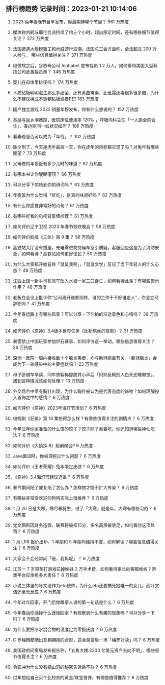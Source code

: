 
## 排行榜趋势 记录时间：2023-01-21 10:14:06
  
  1. 2023 兔年春晚节目单发布，你最期待哪个节目？ 961 万热度
    
  2. 媒体称刘鹤与耶伦会谈持续了约三个小时，超出原定时间，还有哪些细节值得关注？ 373 万热度
    
  3. 法国遭遇大规模罢工和示威游行浪潮，法国总工会方面称，全法超过 200 万人参与。 哪些信息值得关注？ 371 万热度
    
  4. 继微软之后，谷歌母公司 Alphabet 宣布裁员 1.2 万人，如何看待美国大型科技公司此番裁员潮？ 346 万热度
    
  5. 婴儿在母体里排便吗？ 174 万热度
    
  6. 木质砧板明明滋生那么多细菌，还有黄曲霉素，比砒霜还毒很多很多倍，为什么不建议换成不锈钢砧板或者PE? 163 万热度
    
  7. 国产独立游戏 2022 销量年榜发布，你有什么想说的？ 152 万热度
    
  8. 基层与返乡潮赛跑，医院床位使用率 120% ，呼吸内科主任「一人跑全院会诊」，春运期间一线状况如何？ 106 万热度
    
  9. 看春晚是否可以成为「年俗」？ 102 万热度
    
  10. 除夕到了，今天是虎年最后一天，你在虎年的目标都实现了吗？对兔年有哪些期望？ 73 万热度
    
  11. 父母做的年夜饭有多少儿时的味道？ 67 万热度
    
  12. 有哪本书让你醍醐灌顶？ 66 万热度
    
  13. 可以分享下惊艳到你的诗词吗？ 63 万热度
    
  14. 年夜饭为什么觉得「好吃」，是真的味道好吗？ 62 万热度
    
  15. 有什么你感觉非常好的诗句？ 61 万热度
    
  16. 有哪些好看的电视背景墙推荐？ 61 万热度
    
  17. 如何评价辽宁卫视 2023 年春节联欢晚会？ 58 万热度
    
  18. 如何评价剧版《三体》第 9 集？ 56 万热度
    
  19. 高铁站大厅没有插座，充电需进商务候车室引质疑，客服回应这是为了消防安全，如何看待？高铁站如何更好便民？ 50 万热度
    
  20. 为什么大家都开始自称「鼠鼠我啊」，「鼠鼠文学」反应了当下年轻人的什么心态？ 48 万热度
    
  21. 江西上饶一新手司机驾车坠入水塘一家三口身亡，如何看待此事？有哪些警示作用？ 46 万热度
    
  22. 老板在会议上批评你“公司离开谁都照转，谁的工作干不好谁走人”，你会立马辞职吗？ 41 万热度
    
  23. 今年春运路上有哪些风景？可以分享一下你拍的沿途景色和心情吗？ 36 万热度
    
  24. 如何评价《原神》3.4版本世界任务《比勒琪丝的哀歌》？ 31 万热度
    
  25. 暴雪禁止中国玩家参加炉石赛事，如何评价这一举动，哪些信息值得关注？ 26 万热度
    
  26. 深圳一医院一周内接收数十个脑炎患者，均与新冠病毒有关，「新冠脑炎」会成为下一轮感染中的主要症状吗？ 23 万热度
    
  27. 母子卧铺车早读，同车旅客称提醒其小声后「妈妈反赖别人白天还睡懒觉」，遇到这种情况该如何处理？ 10 万热度
    
  28. 外交场合中常有胸针出现，为什么胸针被认为是代表态度的饰物？如何理解投入首饰之中的感情？ 6 万热度
    
  29. 如何评价《原神》2023年海灯节活动？ 6 万热度
    
  30. 电视剧《狂飙》第 16 集拍得怎么样？有哪些值得关注的剧情点？ 6 万热度
    
  31. 今年过年你家准备的什么馅的饺子？饺子除了煮着吃，你还知道哪些神仙吃法？ 6 万热度
    
  32. 如何评价《大侦探 8》超前聚会? 6 万热度
    
  33. Java面试时，你被深挖过什么问题？ 6 万热度
    
  34. 如何评价《王者荣耀》兔年限定皮肤？ 6 万热度
    
  35. 《原神》3.4海灯节建议选谁？ 6 万热度
    
  36. 春节期间阳了或复阳了怎么办？怎样做才能不扩大传染？ 6 万热度
    
  37. 有哪些非常受欢迎的狗狗实际上很难养？ 6 万热度
    
  38. 1 月 20 日是大寒，寒尽春将生，过了「大寒」就是年，大寒有哪些习俗？ 6 万热度
    
  39. 尤文图斯因财务造假，联赛将被扣15分，多名高层被禁足，如何看待这项处罚？ 6 万热度
    
  40. 1 月 LPR 报价出炉，1 年期和 5 年期均维持不变，如何解读？哪些信息值得关注？ 6 万热度
    
  41. 大家会不会经常问「爸，我妈呢」？ 6 万热度
    
  42. 江苏一 7 岁男孩打游戏花掉妹妹 3 万手术费，如何看待家长向客服维权？游戏平台应承担多大责任？ 6 万热度
    
  43. 小说三体里的叶文洁作为eto统帅，为什么eto还要搞死她唯一的女儿，而叶文洁还毫无反应？ 6 万热度
    
  44. 今年过年回家，开门后你跟家人说的第一句话是什么？ 6 万热度
    
  45. 今年春运你选择什么途径回家？有观察到什么有趣的现象吗？可以分享一下吗？ 6 万热度
    
  46. 为什么要把冰水混合物的温度定为零摄氏度？ 6 万热度
    
  47. C 罗梅西都晒出互相拥抱的合影，这会是最后一场「梅罗对决」吗？ 6 万热度
    
  48. 美国政府问责局发布报告称，「五角大楼 2200 亿美元资产去向不明」，哪些细节值得关注？ 6 万热度
    
  49. 令狐冲为什么没有把山洞的秘密告诉岳不群？ 6 万热度
    
  50. 过年想给自己买个比较贵的黄金/珠宝首饰，有哪些值得推荐？ 6 万热度
    